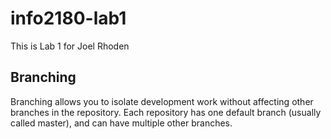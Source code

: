 # info2180-lab1
This is Lab 1 for Joel Rhoden

## Branching
Branching allows you to isolate development work without affecting other branches in the repository. Each repository has one default branch (usually called master), and can have multiple other branches.